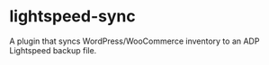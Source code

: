 # lightspeed-sync
A plugin that syncs WordPress/WooCommerce inventory to an ADP Lightspeed backup file.
